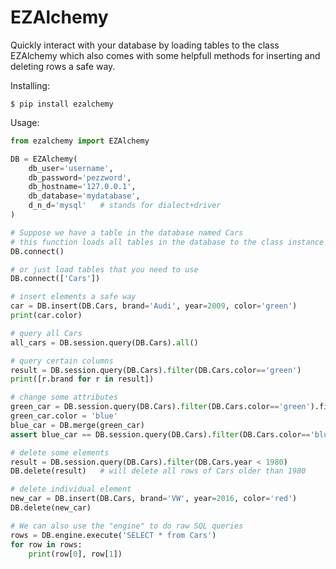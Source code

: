 EZAlchemy
=========

Quickly interact with your database by loading tables to the class EZAlchemy 
which also comes with some helpfull methods for inserting and deleting rows 
a safe way.

Installing:

    $ pip install ezalchemy

Usage:

```python
from ezalchemy import EZAlchemy

DB = EZAlchemy(
    db_user='username',
    db_password='pezzword',
    db_hostname='127.0.0.1',
    db_database='mydatabase',
    d_n_d='mysql'   # stands for dialect+driver
)

# Suppose we have a table in the database named Cars
# this function loads all tables in the database to the class instance DB
DB.connect()

# or just load tables that you need to use
DB.connect(['Cars'])

# insert elements a safe way
car = DB.insert(DB.Cars, brand='Audi', year=2009, color='green')
print(car.color)

# query all Cars
all_cars = DB.session.query(DB.Cars).all()

# query certain columns
result = DB.session.query(DB.Cars).filter(DB.Cars.color=='green')
print([r.brand for r in result]) 

# change some attributes
green_car = DB.session.query(DB.Cars).filter(DB.Cars.color=='green').first()
green_car.color = 'blue'
blue_car = DB.merge(green_car)
assert blue_car == DB.session.query(DB.Cars).filter(DB.Cars.color=='blue').first()

# delete some elements
result = DB.session.query(DB.Cars).filter(DB.Cars.year < 1980)
DB.delete(result)   # will delete all rows of Cars older than 1980

# delete individual element
new_car = DB.insert(DB.Cars, brand='VW', year=2016, color='red')
DB.delete(new_car)

# We can also use the "engine" to do raw SQL queries
rows = DB.engine.execute('SELECT * from Cars')
for row in rows:
    print(row[0], row[1])
```
